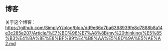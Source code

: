 ## 博客


关于这个博客： https://github.com/SimplyY/blog/blob/dd9e66d7ba6368939fe8d7888b8a14e3c285e207/Article/%E7%BC%96%E7%A8%8B/my%20thinking/%E5%85%B3%E4%BA%8E%E8%BF%99%E4%B8%AA%E5%8D%9A%E5%AE%A2.md
